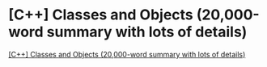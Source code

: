 # [C++] Classes and Objects (20,000-word summary with lots of details)
[[C++] Classes and Objects (20,000-word summary with lots of details)](https://aiwithcloud.com/2022/09/16/c_classes_and_objects_20000_word_summary_with_lots_of_details/)